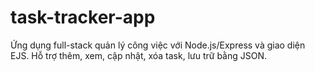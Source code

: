# task-tracker-app
Ứng dụng full-stack quản lý công việc với Node.js/Express và giao diện EJS. Hỗ trợ thêm, xem, cập nhật, xóa task, lưu trữ bằng JSON.
